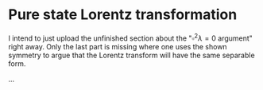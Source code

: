 # Pure state Lorentz transformation

I intend to just upload the unfinished section about the "$\square^2 \lambda = 0$ argument" right away. Only the last part is missing where one uses the shown symmetry to argue that the Lorentz transform will have the same separable form.

...